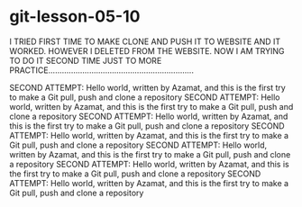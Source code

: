 # git-lesson-05-10

I TRIED FIRST TIME TO MAKE CLONE AND PUSH IT TO WEBSITE AND IT WORKED. HOWEVER I DELETED FROM THE WEBSITE. NOW I AM TRYING 
TO DO IT SECOND TIME JUST TO MORE PRACTICE................................................................

SECOND ATTEMPT: Hello world, written by Azamat, and this is the first try to make a Git pull, push and clone a repository 
SECOND ATTEMPT: Hello world, written by Azamat, and this is the first try to make a Git pull, push and clone a repository 
SECOND ATTEMPT: Hello world, written by Azamat, and this is the first try to make a Git pull, push and clone a repository 
SECOND ATTEMPT: Hello world, written by Azamat, and this is the first try to make a Git pull, push and clone a repository 
SECOND ATTEMPT: Hello world, written by Azamat, and this is the first try to make a Git pull, push and clone a repository 
SECOND ATTEMPT: Hello world, written by Azamat, and this is the first try to make a Git pull, push and clone a repository 
SECOND ATTEMPT: Hello world, written by Azamat, and this is the first try to make a Git pull, push and clone a repository 